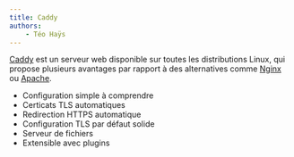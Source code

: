 ```yaml
---
title: Caddy
authors:
    - Téo Haÿs
---
```


[Caddy](https://caddyserver.com/) est un serveur web disponible sur toutes les distributions Linux, qui propose plusieurs avantages par rapport à des alternatives comme [Nginx](https://www.nginx.com/) ou [Apache](https://httpd.apache.org/).

- Configuration simple à comprendre
- Certicats TLS automatiques
- Redirection HTTPS automatique
- Configuration TLS par défaut solide
- Serveur de fichiers 
- Extensible avec plugins